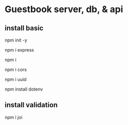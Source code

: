 # Guestbook server, db, & api

## install basic

npm init -y

npm i express

npm i

npm i cors

npm i uuid

npm install dotenv

## install validation

npm i joi
